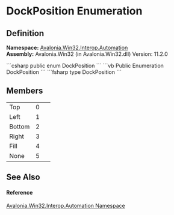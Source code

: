 # DockPosition Enumeration




## Definition
**Namespace:** <a href="N_Avalonia_Win32_Interop_Automation">Avalonia.Win32.Interop.Automation</a>  
**Assembly:** Avalonia.Win32 (in Avalonia.Win32.dll) Version: 11.2.0

<Tabs groupId="api-code-preview">
<TabItem value="csharp" label="C#">
```csharp
public enum DockPosition
```
</TabItem>
<TabItem value="vb" label="VB">
```vb
Public Enumeration DockPosition
```
</TabItem>
<TabItem value="fsharp" label="F#">
```fsharp
type DockPosition
```
</TabItem>
</Tabs>



## Members
<table>
<tr>
<td>Top</td>
<td>0</td>
<td> </td>
</tr>
<tr>
<td>Left</td>
<td>1</td>
<td> </td>
</tr>
<tr>
<td>Bottom</td>
<td>2</td>
<td> </td>
</tr>
<tr>
<td>Right</td>
<td>3</td>
<td> </td>
</tr>
<tr>
<td>Fill</td>
<td>4</td>
<td> </td>
</tr>
<tr>
<td>None</td>
<td>5</td>
<td> </td>
</tr>
</table>

## See Also


#### Reference
<a href="N_Avalonia_Win32_Interop_Automation">Avalonia.Win32.Interop.Automation Namespace</a>  
